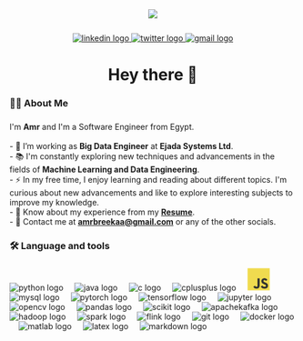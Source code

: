 <div align="center">
  <img height="200" src="https://i.pinimg.com/originals/49/29/57/4929571ca9465e280f1fa7e9bd7772aa.gif"  />
</div>

###

<div align="center">
  <a href="https://www.linkedin.com/in/amrbreekaa/" target="_blank">
    <img src="https://raw.githubusercontent.com/maurodesouza/profile-readme-generator/master/src/assets/icons/social/linkedin/default.svg" width="37" height="25" alt="linkedin logo"  />
  </a>
  <a href="https://x.com/abreekaa?t=EBWgTsMdwFlrOorzF7RaBg&s=09" target="_blank">
    <img src="https://raw.githubusercontent.com/maurodesouza/profile-readme-generator/master/src/assets/icons/social/twitter/default.svg" width="37" height="25" alt="twitter logo"  />
  </a>
  <a href="https://leetcode.com/Amr_Mohamad/" target="_blank">
      <img src="https://upload.wikimedia.org/wikipedia/commons/thumb/0/0a/LeetCode_Logo_black_with_text.svg/1920px-LeetCode_Logo_black_with_text.svg.png" width="100" height="25" alt="gmail logo"  />
  </a>
  
</div>

###

<h1 align="center">Hey there 👋</h1>

###

<h3 align="left">👨‍💻  About Me</h3>

###

<p align="left">I'm <strong>Amr</strong> and I'm a Software Engineer from Egypt.<br><br>- 🔭 I’m working as <strong>Big Data Engineer</strong> at <strong>Ejada Systems Ltd</strong>.<br>- 📚 I'm constantly exploring new techniques and advancements in the fields of <strong>Machine Learning and Data Engineering</strong>.<br>- ⚡ In my free time, I enjoy learning and reading about different topics. I'm curious about new advancements and like to explore interesting subjects to improve my knowledge.<br>- 📄 Know about my experience from my <a href="https://drive.google.com/file/d/1ek5WPcndxN37Bs6fY4AInQobrq7Rv5vr/view?usp=sharing"><strong>Resume</strong></a>.<br>- 📨 Contact me at <a href="mailto:amrbreekaa@gmail.com" target="_blank"><strong>amrbreekaa@gmail.com</strong></a> or any of the other socials.</p>

###

<h3 align="left">🛠 Language and tools</h3>

###

<div align="left">
  <img src="https://cdn.jsdelivr.net/gh/devicons/devicon/icons/python/python-original.svg" height="40" alt="python logo"  />
  <img width="12" />
  <img src="https://cdn.jsdelivr.net/gh/devicons/devicon/icons/java/java-original.svg" height="40" alt="java logo"  />
  <img width="12" />
  <img src="https://cdn.jsdelivr.net/gh/devicons/devicon/icons/c/c-original.svg" height="40" alt="c logo"  />
  <img width="12" />
  <img src="https://cdn.jsdelivr.net/gh/devicons/devicon/icons/cplusplus/cplusplus-original.svg" height="40" alt="cplusplus logo"  />
  <img width="12" />
  <img src="https://raw.githubusercontent.com/devicons/devicon/master/icons/javascript/javascript-original.svg" alt="javascript" width="40" height="40"/>
  <img width="12" />
  <img src="https://cdn.jsdelivr.net/gh/devicons/devicon/icons/mysql/mysql-original.svg" height="40" alt="mysql logo"  />
  <img width="12" />
  <img src="https://cdn.jsdelivr.net/gh/devicons/devicon/icons/pytorch/pytorch-plain-wordmark.svg" height="40" alt="pytorch logo"  />
  <img width="12" />
  <img src="https://cdn.jsdelivr.net/gh/devicons/devicon/icons/tensorflow/tensorflow-original.svg" height="40" alt="tensorflow logo"  />
  <img width="12" />
  <img src="https://cdn.jsdelivr.net/gh/devicons/devicon/icons/jupyter/jupyter-original.svg" height="40" alt="jupyter logo"  />
  <img width="12" />
  <img src="https://cdn.jsdelivr.net/gh/devicons/devicon/icons/opencv/opencv-original.svg" height="40" alt="opencv logo"  />
  <img width="12" />
  <img src="https://cdn.jsdelivr.net/gh/devicons/devicon/icons/pandas/pandas-original.svg" height="40" alt="pandas logo"  />
  <img width="12" />
  <img src="https://upload.wikimedia.org/wikipedia/commons/0/05/Scikit_learn_logo_small.svg" height="40" alt="scikit logo" />
  <img width="12" />
  <img src="https://cdn.jsdelivr.net/gh/devicons/devicon/icons/apachekafka/apachekafka-original-wordmark.svg" height="40" alt="apachekafka logo"  />
  <img width="12" />
  <img src="https://cdn.jsdelivr.net/gh/devicons/devicon@latest/icons/hadoop/hadoop-original.svg" height="40" alt="hadoop logo" />
  <img width="12" />
  <img src="https://cdn.jsdelivr.net/gh/devicons/devicon@latest/icons/apachespark/apachespark-original-wordmark.svg" height="40" alt="spark logo" />
  <img width="12" />
  <img src="https://flink.apache.org/img/logo/png/1000/flink_squirrel_1000.png" height="40" alt="flink logo" />
  <img width="12" />
  <img src="https://cdn.jsdelivr.net/gh/devicons/devicon/icons/git/git-original.svg" height="40" alt="git logo"  />
  <img width="12" />
  <img src="https://cdn.jsdelivr.net/gh/devicons/devicon/icons/docker/docker-original.svg" height="40" alt="docker logo"  />
  <img width="12" />
  <img src="https://cdn.jsdelivr.net/gh/devicons/devicon/icons/matlab/matlab-original.svg" height="40" alt="matlab logo"  />
  <img width="12" />
  <img src="https://cdn.jsdelivr.net/gh/devicons/devicon/icons/latex/latex-original.svg" height="40" alt="latex logo"  />
  <img width="12" />
  <img src="https://cdn.jsdelivr.net/gh/devicons/devicon/icons/markdown/markdown-original.svg" height="40" alt="markdown logo"  />
  <img width="12" />

